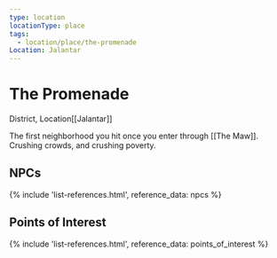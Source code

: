 ```yaml
---
type: location
locationType: place
tags:
  - location/place/the-promenade
Location: Jalantar
---
```


# The Promenade
District, <span class="dataview inline-field"><span class="inline-field-key">Location</span><span class="inline-field-value">[[Jalantar]]</span></span>

The first neighborhood you hit once you enter through [[The Maw]]. Crushing crowds, and crushing poverty. 

## NPCs
{% include 'list-references.html', reference_data: npcs %}

## Points of Interest
{% include 'list-references.html', reference_data: points_of_interest %}
